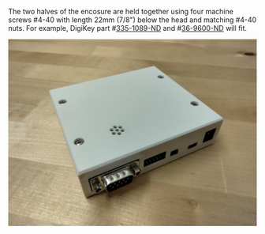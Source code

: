 The two halves of the encosure are held together using four machine screws #4-40 with 
length 22mm (7/8") below the head and matching #4-40 nuts. For example, DigiKey 
part #[335-1089-ND](https://www.digikey.com/en/products/detail/apm-hexseal/R4-40X7-8-2701/1159352?s=N4IgTCBcDaIMxwKwFoCMAGAHATmQOQBEQBdAXyA)
and #[36-9600-ND](https://www.digikey.com/en/products/detail/keystone-electronics/9600/2746248?s=N4IgTCBcDaIMwDYC0BOBAGdSByAREAugL5A) will fit.

![enclosure](../pictures/enc_diag1.jpg)
